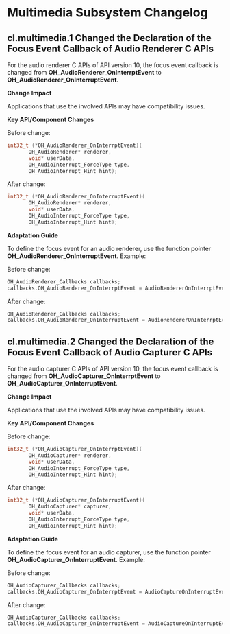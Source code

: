 # Multimedia Subsystem Changelog

## cl.multimedia.1 Changed the Declaration of the Focus Event Callback of Audio Renderer C APIs

For the audio renderer C APIs of API version 10, the focus event callback is changed from **OH_AudioRenderer_OnInterrptEvent** to **OH_AudioRenderer_OnInterruptEvent**.

**Change Impact**

Applications that use the involved APIs may have compatibility issues.

**Key API/Component Changes**

Before change:

 ```C
int32_t (*OH_AudioRenderer_OnInterrptEvent)(
        OH_AudioRenderer* renderer,
        void* userData,
        OH_AudioInterrupt_ForceType type,
        OH_AudioInterrupt_Hint hint);
 ```

After change:

 ```C
int32_t (*OH_AudioRenderer_OnInterruptEvent)(
        OH_AudioRenderer* renderer,
        void* userData,
        OH_AudioInterrupt_ForceType type,
        OH_AudioInterrupt_Hint hint);
 ```

**Adaptation Guide**

To define the focus event for an audio renderer, use the function pointer **OH_AudioRenderer_OnInterruptEvent**. Example:

Before change:

```C
OH_AudioRenderer_Callbacks callbacks;
callbacks.OH_AudioRenderer_OnInterrptEvent = AudioRendererOnInterrptEvent;
```

After change:

```C
OH_AudioRenderer_Callbacks callbacks;
callbacks.OH_AudioRenderer_OnInterruptEvent = AudioRendererOnInterrptEvent;
```

## cl.multimedia.2 Changed the Declaration of the Focus Event Callback of Audio Capturer C APIs

For the audio capturer C APIs of API version 10, the focus event callback is changed from **OH_AudioCapturer_OnInterrptEvent** to **OH_AudioCapturer_OnInterruptEvent**.

**Change Impact**

Applications that use the involved APIs may have compatibility issues.

**Key API/Component Changes**

Before change:

 ```C
int32_t (*OH_AudioCapturer_OnInterrptEvent)(
        OH_AudioCapturer* renderer,
        void* userData,
        OH_AudioInterrupt_ForceType type,
        OH_AudioInterrupt_Hint hint);
 ```

After change:

 ```C
int32_t (*OH_AudioCapturer_OnInterruptEvent)(
        OH_AudioCapturer* capturer,
        void* userData,
        OH_AudioInterrupt_ForceType type,
        OH_AudioInterrupt_Hint hint);
 ```

**Adaptation Guide**

To define the focus event for an audio capturer, use the function pointer **OH_AudioCapturer_OnInterruptEvent**. Example:

Before change:

```C
OH_AudioCapturer_Callbacks callbacks;
callbacks.OH_AudioCapturer_OnInterrptEvent = AudioCaptureOnInterruptEvent;
```

After change:

```C
OH_AudioCapturer_Callbacks callbacks;
callbacks.OH_AudioCapturer_OnInterruptEvent = AudioCaptureOnInterruptEvent;
```
